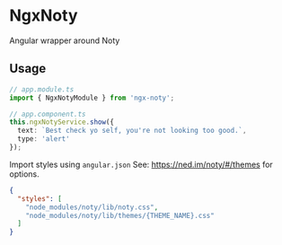 # NgxNoty

Angular wrapper around Noty

## Usage

```typescript
// app.module.ts
import { NgxNotyModule } from 'ngx-noty';
```

```typescript
// app.component.ts
this.ngxNotyService.show({
  text: `Best check yo self, you're not looking too good.`,
  type: 'alert'
});
```

Import styles using `angular.json`
See: https://ned.im/noty/#/themes for options.

```json
{
  "styles": [
    "node_modules/noty/lib/noty.css",
    "node_modules/noty/lib/themes/{THEME_NAME}.css"
  ]
}
```
